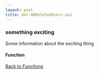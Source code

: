 ```yaml
---
layout: post
title: Get-ADDeletedUsers.ps1
---
```


### something exciting

Some information about the exciting thing

#### Function

<script src="https://gist-it.appspot.com/github.com/BanterBoy/scripts-blog/blob/master/PowerShell/functions/activeDirectory/Get-ADDeletedUsers.ps1"></script>

<a href="/menu/_pages/functions.html">Back to Functions</a>
